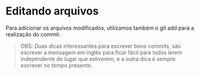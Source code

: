 # Editando arquivos

Para adicionar os arquivos modificados, utilizamos também o git add para a realização do commit.

> OBS: Duas dicas interessantes para escrever bons commits, são escrever a mensagem em inglês para ficar fácil para todos lerem independente do lugar que estiverem, e a outra dica é sempre escrever no tempo presente.
